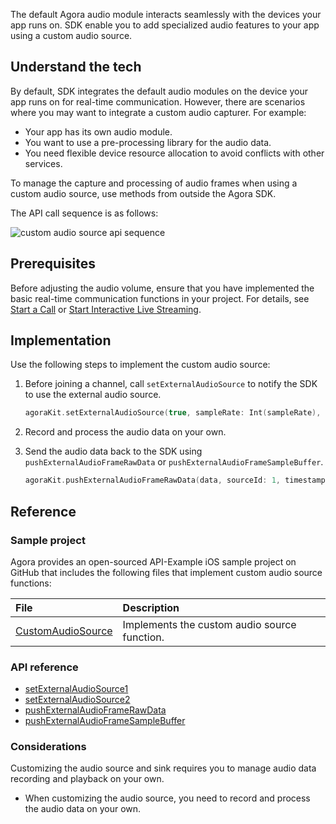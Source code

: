 The default Agora audio module interacts seamlessly with the devices your app runs on. SDK enable you to add specialized audio features to your app using a custom audio source.


## Understand the tech

By default, SDK integrates the default audio modules on the device your app runs on for real-time communication. However, there are scenarios where you may want to integrate a custom audio capturer. For example:

- Your app has its own audio module.
- You want to use a pre-processing library for the audio data.
- You need flexible device resource allocation to avoid conflicts with other services.

To manage the capture and processing of audio frames when using a custom audio source, use methods from outside the Agora SDK.

The API call sequence is as follows:

![custom audio source api sequence](https://web-cdn.agora.io/docs-files/1605766083489)

## Prerequisites

Before adjusting the audio volume, ensure that you have implemented the basic real-time communication functions in your project. For details, see [Start a Call](start_call_ios) or [Start Interactive Live Streaming](start_live_ios).

## Implementation

Use the following steps to implement the custom audio source:

1. Before joining a channel, call `setExternalAudioSource` to notify the SDK to use the external audio source.

    ```swift
    agoraKit.setExternalAudioSource(true, sampleRate: Int(sampleRate), channels: Int(channel))
    ```

2. Record and process the audio data on your own.
3. Send the audio data back to the SDK using `pushExternalAudioFrameRawData` or `pushExternalAudioFrameSampleBuffer`.

    ```swift
    agoraKit.pushExternalAudioFrameRawData(data, sourceId: 1, timestamp: 0)
    ```

## Reference

### Sample project

Agora provides an open-sourced API-Example iOS sample project on GitHub that includes the following files that implement custom audio source functions:

| File                                                         | Description                                                  |
| :----------------------------------------------------------- | :----------------------------------------------------------- |
| [CustomAudioSource](https://github.com/AgoraIO/API-Examples/tree/dev/3.6.200/iOS/APIExample/Examples/Advanced/CustomAudioSource) | Implements the custom audio source function.  |


### API reference

- [setExternalAudioSource1]()
- [setExternalAudioSource2]()
- [pushExternalAudioFrameRawData]()
- [pushExternalAudioFrameSampleBuffer]()

### Considerations

Customizing the audio source and sink requires you to manage audio data recording and playback on your own.

- When customizing the audio source, you need to record and process the audio data on your own.